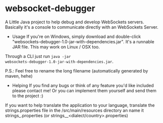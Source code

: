 websocket-debugger
==================

A Little Java project to help debug and develop WebSockets servers. Basically it's a console to communicate directly with an WebSockets Server.

- Usage
If you're on Windows, simply download and double-click "websockets-debugger-1.0-jar-with-dependencies.jar". It's a runnable JAR file. This may work on Linux / OSX too.

Through a CLI just run <code>java -jar websockets-debugger-1.0-jar-with-dependencies.jar</code>.

P.S.: Feel free to rename the long filename (automatically generated by maven, hehe)

- Helping
If you find any bugs or think of any feature you'd like included please contact me! Or you can implement them yourself and send them to the project :)

If you want to help translate the application to your language, translate the strings.properties file in the /src/main/resources directory an name it strings_<language code>.properties (or strings_<language code>_<dialect/country>.properties)